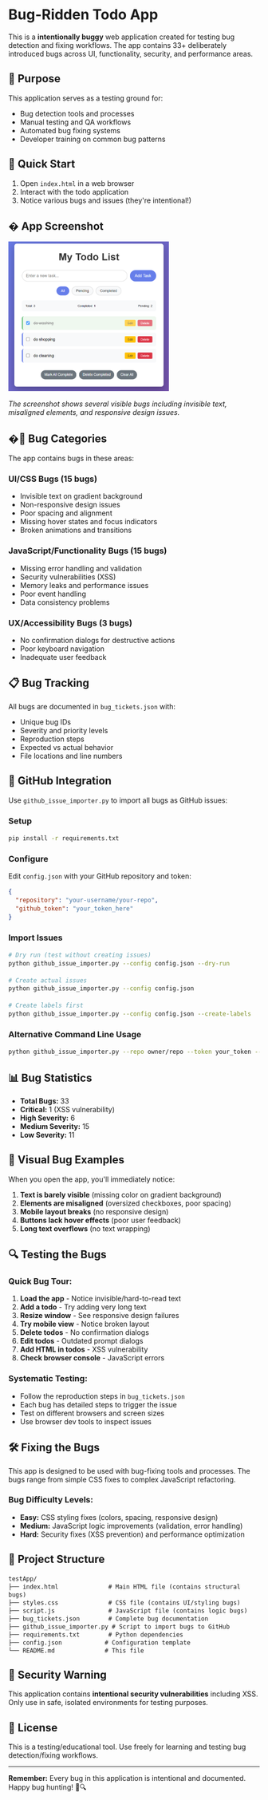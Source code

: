 # Bug-Ridden Todo App

This is a **intentionally buggy** web application created for testing bug detection and fixing workflows. The app contains 33+ deliberately introduced bugs across UI, functionality, security, and performance areas.

## 🎯 Purpose

This application serves as a testing ground for:
- Bug detection tools and processes
- Manual testing and QA workflows  
- Automated bug fixing systems
- Developer training on common bug patterns

## 🚀 Quick Start

1. Open `index.html` in a web browser
2. Interact with the todo application
3. Notice various bugs and issues (they're intentional!)

## � App Screenshot

<img src="screenshot.png" alt="Bug-Ridden Todo App Screenshot" style="max-height: 300px;">

*The screenshot shows several visible bugs including invisible text, misaligned elements, and responsive design issues.*

## �🐛 Bug Categories

The app contains bugs in these areas:

### UI/CSS Bugs (15 bugs)
- Invisible text on gradient background
- Non-responsive design issues
- Poor spacing and alignment
- Missing hover states and focus indicators
- Broken animations and transitions

### JavaScript/Functionality Bugs (15 bugs)
- Missing error handling and validation
- Security vulnerabilities (XSS)
- Memory leaks and performance issues
- Poor event handling
- Data consistency problems

### UX/Accessibility Bugs (3 bugs)
- No confirmation dialogs for destructive actions
- Poor keyboard navigation
- Inadequate user feedback

## 📋 Bug Tracking

All bugs are documented in `bug_tickets.json` with:
- Unique bug IDs
- Severity and priority levels
- Reproduction steps
- Expected vs actual behavior
- File locations and line numbers

## 🔧 GitHub Integration

Use `github_issue_importer.py` to import all bugs as GitHub issues:

### Setup
```bash
pip install -r requirements.txt
```

### Configure
Edit `config.json` with your GitHub repository and token:
```json
{
  "repository": "your-username/your-repo",
  "github_token": "your_token_here"
}
```

### Import Issues
```bash
# Dry run (test without creating issues)
python github_issue_importer.py --config config.json --dry-run

# Create actual issues
python github_issue_importer.py --config config.json

# Create labels first
python github_issue_importer.py --config config.json --create-labels
```

### Alternative Command Line Usage
```bash
python github_issue_importer.py --repo owner/repo --token your_token --dry-run
```

## 📊 Bug Statistics

- **Total Bugs:** 33
- **Critical:** 1 (XSS vulnerability)
- **High Severity:** 6
- **Medium Severity:** 15  
- **Low Severity:** 11

## 🎨 Visual Bug Examples

When you open the app, you'll immediately notice:
1. **Text is barely visible** (missing color on gradient background)
2. **Elements are misaligned** (oversized checkboxes, poor spacing)
3. **Mobile layout breaks** (no responsive design)
4. **Buttons lack hover effects** (poor user feedback)
5. **Long text overflows** (no text wrapping)

## 🔍 Testing the Bugs

### Quick Bug Tour:
1. **Load the app** - Notice invisible/hard-to-read text
2. **Add a todo** - Try adding very long text
3. **Resize window** - See responsive design failures
4. **Try mobile view** - Notice broken layout
5. **Delete todos** - No confirmation dialogs
6. **Edit todos** - Outdated prompt dialogs
7. **Add HTML in todos** - XSS vulnerability
8. **Check browser console** - JavaScript errors

### Systematic Testing:
- Follow the reproduction steps in `bug_tickets.json`
- Each bug has detailed steps to trigger the issue
- Test on different browsers and screen sizes
- Use browser dev tools to inspect issues

## 🛠️ Fixing the Bugs

This app is designed to be used with bug-fixing tools and processes. The bugs range from simple CSS fixes to complex JavaScript refactoring.

### Bug Difficulty Levels:
- **Easy:** CSS styling fixes (colors, spacing, responsive design)
- **Medium:** JavaScript logic improvements (validation, error handling)
- **Hard:** Security fixes (XSS prevention) and performance optimization

## 📁 Project Structure

```
testApp/
├── index.html              # Main HTML file (contains structural bugs)
├── styles.css              # CSS file (contains UI/styling bugs)  
├── script.js               # JavaScript file (contains logic bugs)
├── bug_tickets.json        # Complete bug documentation
├── github_issue_importer.py # Script to import bugs to GitHub
├── requirements.txt        # Python dependencies
├── config.json            # Configuration template
└── README.md              # This file
```

## 🚨 Security Warning

This application contains **intentional security vulnerabilities** including XSS. Only use in safe, isolated environments for testing purposes.

## 📝 License

This is a testing/educational tool. Use freely for learning and testing bug detection/fixing workflows.

---

**Remember:** Every bug in this application is intentional and documented. Happy bug hunting! 🐛🔍
